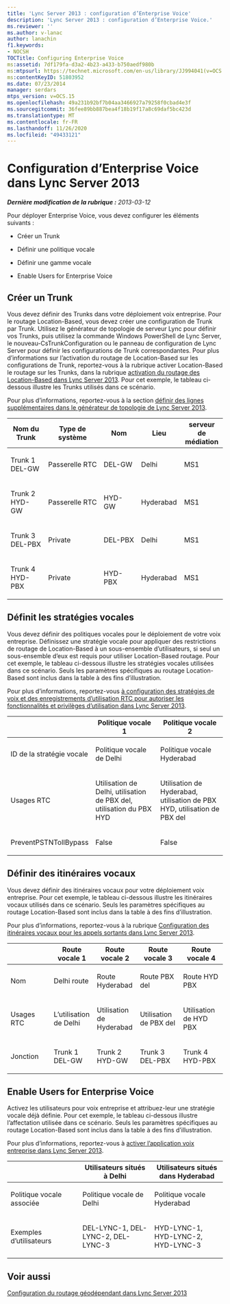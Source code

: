 ```yaml
---
title: 'Lync Server 2013 : configuration d’Enterprise Voice'
description: 'Lync Server 2013 : configuration d’Enterprise Voice.'
ms.reviewer: ''
ms.author: v-lanac
author: lanachin
f1.keywords:
- NOCSH
TOCTitle: Configuring Enterprise Voice
ms:assetid: 7df179fa-d3a2-4b23-a433-b750aedf980b
ms:mtpsurl: https://technet.microsoft.com/en-us/library/JJ994041(v=OCS.15)
ms:contentKeyID: 51803952
ms.date: 07/23/2014
manager: serdars
mtps_version: v=OCS.15
ms.openlocfilehash: 49a231b92bf7b04aa3466927a79258f0cbad4e3f
ms.sourcegitcommit: 36fee89bb887bea4f18b19f17a8c69daf5bc423d
ms.translationtype: MT
ms.contentlocale: fr-FR
ms.lasthandoff: 11/26/2020
ms.locfileid: "49433121"
---
```

# <a name="configuring-enterprise-voice-in-lync-server-2013"></a>Configuration d’Enterprise Voice dans Lync Server 2013

<div data-xmlns="http://www.w3.org/1999/xhtml">

<div class="topic" data-xmlns="http://www.w3.org/1999/xhtml" data-msxsl="urn:schemas-microsoft-com:xslt" data-cs="https://msdn.microsoft.com/">

<div data-asp="https://msdn2.microsoft.com/asp">



</div>

<div id="mainSection">

<div id="mainBody">

<span> </span>

_**Dernière modification de la rubrique :** 2013-03-12_

Pour déployer Enterprise Voice, vous devez configurer les éléments suivants :

  - Créer un Trunk

  - Définir une politique vocale

  - Définir une gamme vocale

  - Enable Users for Enterprise Voice

<div>

## <a name="create-a-trunk"></a>Créer un Trunk

Vous devez définir des Trunks dans votre déploiement voix entreprise. Pour le routage Location-Based, vous devez créer une configuration de Trunk par Trunk. Utilisez le générateur de topologie de serveur Lync pour définir vos Trunks, puis utilisez la commande Windows PowerShell de Lync Server, le nouveau-CsTrunkConfiguration ou le panneau de configuration de Lync Server pour définir les configurations de Trunk correspondantes. Pour plus d’informations sur l’activation du routage de Location-Based sur les configurations de Trunk, reportez-vous à la rubrique activer Location-Based le routage sur les Trunks, dans la rubrique [activation du routage des Location-Based dans Lync Server 2013](lync-server-2013-enabling-location-based-routing.md). Pour cet exemple, le tableau ci-dessous illustre les Trunks utilisés dans ce scénario.

Pour plus d’informations, reportez-vous à la section [définir des lignes supplémentaires dans le générateur de topologie de Lync Server 2013](lync-server-2013-define-additional-trunks-in-topology-builder.md).


<table>
<colgroup>
<col style="width: 20%" />
<col style="width: 20%" />
<col style="width: 20%" />
<col style="width: 20%" />
<col style="width: 20%" />
</colgroup>
<thead>
<tr class="header">
<th>Nom du Trunk</th>
<th>Type de système</th>
<th>Nom</th>
<th>Lieu</th>
<th>serveur de médiation</th>
</tr>
</thead>
<tbody>
<tr class="odd">
<td><p>Trunk 1 DEL-GW</p></td>
<td><p>Passerelle RTC</p></td>
<td><p>DEL-GW</p></td>
<td><p>Delhi</p></td>
<td><p>MS1</p></td>
</tr>
<tr class="even">
<td><p>Trunk 2 HYD-GW</p></td>
<td><p>Passerelle RTC</p></td>
<td><p>HYD-GW</p></td>
<td><p>Hyderabad</p></td>
<td><p>MS1</p></td>
</tr>
<tr class="odd">
<td><p>Trunk 3 DEL-PBX</p></td>
<td><p>Private</p></td>
<td><p>DEL-PBX</p></td>
<td><p>Delhi</p></td>
<td><p>MS1</p></td>
</tr>
<tr class="even">
<td><p>Trunk 4 HYD-PBX</p></td>
<td><p>Private</p></td>
<td><p>HYD-PBX</p></td>
<td><p>Hyderabad</p></td>
<td><p>MS1</p></td>
</tr>
</tbody>
</table>


<div>


</div>

</div>

<div>

## <a name="defines-voice-policies"></a>Définit les stratégies vocales

Vous devez définir des politiques vocales pour le déploiement de votre voix entreprise. Définissez une stratégie vocale pour appliquer des restrictions de routage de Location-Based à un sous-ensemble d’utilisateurs, si seul un sous-ensemble d’eux est requis pour utiliser Location-Based routage. Pour cet exemple, le tableau ci-dessous illustre les stratégies vocales utilisées dans ce scénario. Seuls les paramètres spécifiques au routage Location-Based sont inclus dans la table à des fins d’illustration.

Pour plus d’informations, reportez-vous [à configuration des stratégies de voix et des enregistrements d’utilisation RTC pour autoriser les fonctionnalités et privilèges d’utilisation dans Lync Server 2013](lync-server-2013-configuring-voice-policies-and-pstn-usage-records-to-authorize-calling-features-and-privileges.md).


<table>
<colgroup>
<col style="width: 33%" />
<col style="width: 33%" />
<col style="width: 33%" />
</colgroup>
<thead>
<tr class="header">
<th></th>
<th>Politique vocale 1</th>
<th>Politique vocale 2</th>
</tr>
</thead>
<tbody>
<tr class="odd">
<td><p>ID de la stratégie vocale</p></td>
<td><p>Politique vocale de Delhi</p></td>
<td><p>Politique vocale Hyderabad</p></td>
</tr>
<tr class="even">
<td><p>Usages RTC</p></td>
<td><p>Utilisation de Delhi, utilisation de PBX del, utilisation du PBX HYD</p></td>
<td><p>Utilisation de Hyderabad, utilisation de PBX HYD, utilisation de PBX del</p></td>
</tr>
<tr class="odd">
<td><p>PreventPSTNTollBypass</p></td>
<td><p>False</p></td>
<td><p>False</p></td>
</tr>
</tbody>
</table>


<div>


</div>

</div>

<div>

## <a name="define-voice-routes"></a>Définir des itinéraires vocaux

Vous devez définir des itinéraires vocaux pour votre déploiement voix entreprise. Pour cet exemple, le tableau ci-dessous illustre les itinéraires vocaux utilisés dans ce scénario. Seuls les paramètres spécifiques au routage Location-Based sont inclus dans la table à des fins d’illustration.

Pour plus d’informations, reportez-vous à la rubrique [Configuration des itinéraires vocaux pour les appels sortants dans Lync Server 2013](lync-server-2013-configuring-voice-routes-for-outbound-calls.md).


<table>
<colgroup>
<col style="width: 20%" />
<col style="width: 20%" />
<col style="width: 20%" />
<col style="width: 20%" />
<col style="width: 20%" />
</colgroup>
<thead>
<tr class="header">
<th></th>
<th>Route vocale 1</th>
<th>Route vocale 2</th>
<th>Route vocale 3</th>
<th>Route vocale 4</th>
</tr>
</thead>
<tbody>
<tr class="odd">
<td><p>Nom</p></td>
<td><p>Delhi route</p></td>
<td><p>Route Hyderabad</p></td>
<td><p>Route PBX del</p></td>
<td><p>Route HYD PBX</p></td>
</tr>
<tr class="even">
<td><p>Usages RTC</p></td>
<td><p>L’utilisation de Delhi</p></td>
<td><p>Utilisation de Hyderabad</p></td>
<td><p>Utilisation de PBX del</p></td>
<td><p>Utilisation de HYD PBX</p></td>
</tr>
<tr class="odd">
<td><p>Jonction</p></td>
<td><p>Trunk 1 DEL-GW</p></td>
<td><p>Trunk 2 HYD-GW</p></td>
<td><p>Trunk 3 DEL-PBX</p></td>
<td><p>Trunk 4 HYD-PBX</p></td>
</tr>
</tbody>
</table>


<div>


</div>

</div>

<div>

## <a name="enable-users-for-enterprise-voice"></a>Enable Users for Enterprise Voice

Activez les utilisateurs pour voix entreprise et attribuez-leur une stratégie vocale déjà définie. Pour cet exemple, le tableau ci-dessous illustre l’affectation utilisée dans ce scénario. Seuls les paramètres spécifiques au routage Location-Based sont inclus dans la table à des fins d’illustration.

Pour plus d’informations, reportez-vous à [activer l’application voix entreprise dans Lync Server 2013](lync-server-2013-enable-users-for-enterprise-voice.md).


<table>
<colgroup>
<col style="width: 33%" />
<col style="width: 33%" />
<col style="width: 33%" />
</colgroup>
<thead>
<tr class="header">
<th></th>
<th>Utilisateurs situés à Delhi</th>
<th>Utilisateurs situés dans Hyderabad</th>
</tr>
</thead>
<tbody>
<tr class="odd">
<td><p>Politique vocale associée</p></td>
<td><p>Politique vocale de Delhi</p></td>
<td><p>Politique vocale Hyderabad</p></td>
</tr>
<tr class="even">
<td><p>Exemples d’utilisateurs</p></td>
<td><p>DEL-LYNC-1, DEL-LYNC-2, DEL-LYNC-3</p></td>
<td><p>HYD-LYNC-1, HYD-LYNC-2, HYD-LYNC-3</p></td>
</tr>
</tbody>
</table>


<div>


</div>

</div>

<div>

## <a name="see-also"></a>Voir aussi


[Configuration du routage géodépendant dans Lync Server 2013](lync-server-2013-configuring-location-based-routing.md)  
  

</div>

</div>

<span> </span>

</div>

</div>

</div>

